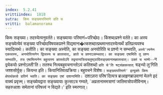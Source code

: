 ```yaml
---
index:  5.2.41
vrittiindex:  1818
sutra:  किमः सङ्ख्यापरिमाणे डति च
vritti:  balamanorama 
---
```


किमः सङ्ख्या। तदस्येत्यनुवर्तते। सङ्ख्यायाः परिमाणं=परिच्छेदः। किंशब्दःप्रश्ने वर्तते। का अस्य सङ्ख्येत्येवं सङ्ख्या परिच्छेदविषयकप्रश्ने विद्यमाना�त्कशब्दात्प्रथमान्तादस्येत्यर्थे डतिप्रत्ययश्च स्यादित्यर्थः। कतीति। का सङ्ख्या अस्येति, का सङ्ख्या अनयोरिति च प्रश्नो न सम्भवति, `अस्ये'त्यनेन एकत्वस्य, अनयोरित्यनेन द्वित्वस्य च ज्ञातत्वात्, ज्ञाते च प्रश्नाऽसम्भवात्। का सङ्ख्या एषामिति तु प्रश्नः सम्भवति, तत्र एषामित्यनेन बहुत्वस्य ज्ञातत्वेऽपि तद्व्याप्यत्रित्वचतुष्ट्वादिसङ्ख्यानामज्ञातत्वात्। उक्तं च भाष्ये--`न द्व्येकयोः प्रश्नोऽस्ती'ति। ततश्च नित्यबहुवचनान्तोऽयं कतिशब्दो `डति चे'ति षट्संज्ञकत्वात् `षड्भ्यो लु'गिति जश्शसोर्वुक्। कियन्त इति। कियानितिवत्प्रक्रिया। बहुवचने विशेषः। `सङ्ख्यापरिमाणे' इत्युक्तेः किमः क्षेपार्थकत्वे डतिर्न भवति। का सङ्ख्या एषां दशानामिति। `दशाऽवरा परिष'दित्यत्र ब्राआहृणब्राउवाणां मेलने इदं वाक्यं प्रवृत्त्म्। सङ्ख्येयद्वारा सङ्ख्यायाः कुत्साऽत्र गम्यते, `अव्रतानाममत्राणां जातिमात्रोपजीविनाम्। सहरुआशः समेतानां परिषत्त्वं न विद्यते।' इति स्मरणात्। 


